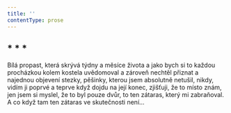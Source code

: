 ```yaml
---
title: ''
contentType: prose
---
```


<section>

## \* \* \*

Bílá propast, která skrývá týdny a měsíce života a jako bych si to každou procházkou kolem kostela uvědomoval a zároveň nechtěl přiznat a najednou objevení stezky, pěšinky, kterou jsem absolutně netušil, nikdy, vidím ji poprvé a teprve když dojdu na její konec, zjišťuji, že to místo znám, jen jsem si myslel, že to byl pouze dvůr, to ten zátaras, který mi zabraňoval. A co když tam ten zátaras ve skutečnosti není…

</section>
